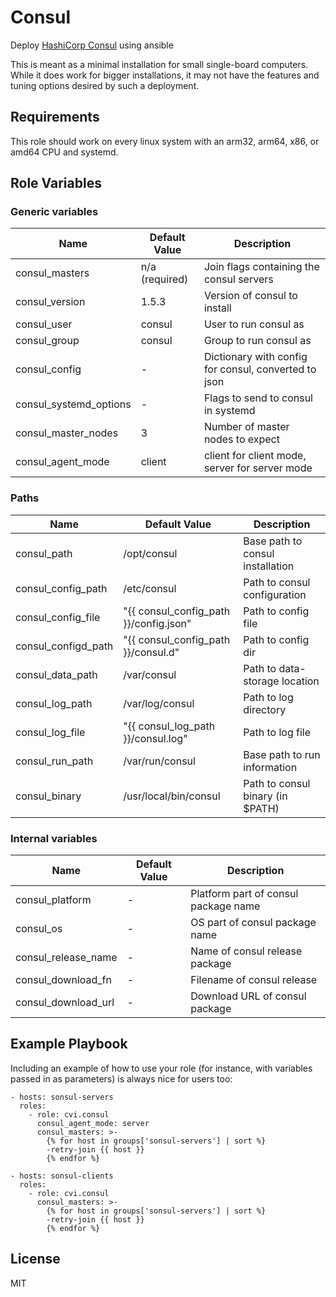Consul
======

Deploy [HashiCorp Consul](https://www.consul.io/) using ansible

This is meant as a minimal installation for small single-board computers.
While it does work for bigger installations, it may not have the features
and tuning options desired by such a deployment.

Requirements
------------

This role should work on every linux system with an arm32, arm64, x86, or 
amd64 CPU and systemd.

Role Variables
--------------

### Generic variables ###
| Name                 | Default Value  | Description                         |
| -------------------- | -------------- | ----------------------------------- |
| consul_masters       | n/a (required) | Join flags containing the consul servers |
| consul_version       | 1.5.3          | Version of consul to install        |
| consul_user          | consul         | User to run consul as               |
| consul_group         | consul         | Group to run consul as              |
| consul_config        | -              | Dictionary with config for consul, converted to json |
| consul_systemd_options | -            | Flags to send to consul in systemd  |
| consul_master_nodes  | 3              | Number of master nodes to expect    |
| consul_agent_mode    | client         | client for client mode, server for server mode |


### Paths ###
| Name                 | Default Value  | Description                         |
| -------------------- | -------------- | ----------------------------------- |
| consul_path          | /opt/consul    | Base path to consul installation    |
| consul_config_path   | /etc/consul    | Path to consul configuration        |
| consul_config_file   | "{{ consul_config_path }}/config.json" | Path to config file |
| consul_configd_path  | "{{ consul_config_path }}/consul.d" | Path to config dir |
| consul_data_path     | /var/consul    |  Path to data-storage location      |
| consul_log_path      | /var/log/consul | Path to log directory              |
| consul_log_file      | "{{ consul_log_path }}/consul.log" | Path to log file |
| consul_run_path      | /var/run/consul | Base path to run information       |
| consul_binary        | /usr/local/bin/consul | Path to consul binary (in $PATH) |


### Internal variables ###
| Name                | Default Value | Description                           |
| ------------------- | ------------- | ------------------------------------- |
| consul_platform     | -             | Platform part of consul package name  |
| consul_os           | -             | OS part of consul package name        |
| consul_release_name | -             | Name of consul release package        |
| consul_download_fn  | -             | Filename of consul release            |
| consul_download_url | -             | Download URL of consul package        |

Example Playbook
----------------

Including an example of how to use your role (for instance, with variables
passed in as parameters) is always nice for users too:

    - hosts: sonsul-servers
      roles:
        - role: cvi.consul
          consul_agent_mode: server
          consul_masters: >-
            {% for host in groups['sonsul-servers'] | sort %}
            -retry-join {{ host }}
            {% endfor %}

    - hosts: sonsul-clients
      roles:
        - role: cvi.consul
          consul_masters: >-
            {% for host in groups['sonsul-servers'] | sort %}
            -retry-join {{ host }}
            {% endfor %}


License
-------

MIT

